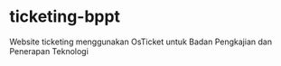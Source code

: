 # ticketing-bppt
Website ticketing menggunakan OsTicket untuk Badan Pengkajian dan Penerapan Teknologi
